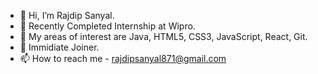 - 👋 Hi, I’m Rajdip Sanyal.
- 🌱 Recently Completed Internship at Wipro.
- 🌱 My areas of interest are Java, HTML5, CSS3, JavaScript, React, Git.
- 👀 Immidiate Joiner.
- 📫 How to reach me -
  rajdipsanyal871@gmail.com
